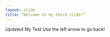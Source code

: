 ```yaml
---
layout: slide
title: “Welcome to my third slide!”
---
```

Updated My Test
Use the left arrow to go back!
